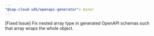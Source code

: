 ```yaml
---
"@sap-cloud-sdk/openapi-generator": minor
---
```


[Fixed Issue] Fix nested array type in generated OpenAPI schemas such that array wraps the whole object.
